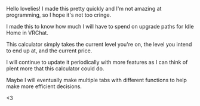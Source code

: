 Hello lovelies! I made this pretty quickly and I'm not amazing at programming, so I hope it's not too cringe.

I made this to know how much I will have to spend on upgrade paths for Idle Home in VRChat.

This calculator simply takes the current level you're on, the level you intend to end up at, and the current price.

I will continue to update it periodically with more features as I can think of plent more that this calculator could do.

Maybe I will eventually make multiple tabs with different functions to help make more efficient decisions.

<3
